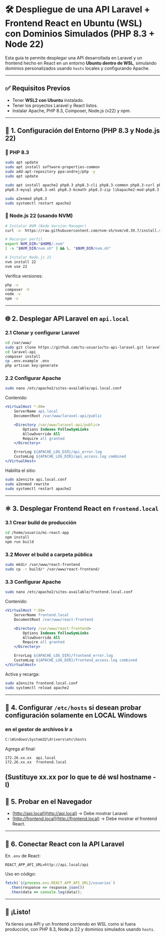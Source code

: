 
# 🛠️ Despliegue de una API Laravel + Frontend React en Ubuntu (WSL) con Dominios Simulados (PHP 8.3 + Node 22)

Esta guía te permite desplegar una API desarrollada en Laravel y un frontend hecho en React en un entorno **Ubuntu dentro de WSL**, simulando dominios personalizados usando `hosts` locales y configurando Apache.

---

## ✅ Requisitos Previos

- Tener **WSL2 con Ubuntu** instalado.
- Tener los proyectos Laravel y React listos.
- Instalar Apache, PHP 8.3, Composer, Node.js (v22) y npm.

---

## 🔧 1. Configuración del Entorno (PHP 8.3 y Node.js 22)

### 🔹 PHP 8.3

```bash
sudo apt update
sudo apt install software-properties-common
sudo add-apt-repository ppa:ondrej/php -y
sudo apt update

sudo apt install apache2 php8.3 php8.3-cli php8.3-common php8.3-curl php8.3-mbstring \
php8.3-mysql php8.3-xml php8.3-bcmath php8.3-zip libapache2-mod-php8.3 unzip curl git composer
```

```bash
sudo a2enmod php8.3
sudo systemctl restart apache2
```

### 🔹 Node.js 22 (usando NVM)

```bash
# Instalar NVM (Node Version Manager)
curl -o- https://raw.githubusercontent.com/nvm-sh/nvm/v0.39.7/install.sh | bash

# Recargar perfil
export NVM_DIR="$HOME/.nvm"
[ -s "$NVM_DIR/nvm.sh" ] && \. "$NVM_DIR/nvm.sh"

# Instalar Node.js 22
nvm install 22
nvm use 22
```

Verifica versiones:

```bash
php -v
composer -V
node -v
npm -v
```

---

## 🌐 2. Desplegar API Laravel en `api.local`

### 2.1 Clonar y configurar Laravel

```bash
cd /var/www/
sudo git clone https://github.com/tu-usuario/tu-api-laravel.git laravel-api
cd laravel-api
composer install
cp .env.example .env
php artisan key:generate
```

### 2.2 Configurar Apache

```bash
sudo nano /etc/apache2/sites-available/api.local.conf
```

Contenido:

```apache
<VirtualHost *:80>
    ServerName api.local
    DocumentRoot /var/www/laravel-api/public

    <Directory /var/www/laravel-api/public>
        Options Indexes FollowSymLinks
        AllowOverride All
        Require all granted
    </Directory>

    ErrorLog ${APACHE_LOG_DIR}/api_error.log
    CustomLog ${APACHE_LOG_DIR}/api_access.log combined
</VirtualHost>
```

Habilita el sitio:

```bash
sudo a2ensite api.local.conf
sudo a2enmod rewrite
sudo systemctl restart apache2
```

---

## ⚛️ 3. Desplegar Frontend React en `frontend.local`

### 3.1 Crear build de producción

```bash
cd /home/usuario/mi-react-app
npm install
npm run build
```

### 3.2 Mover el build a carpeta pública

```bash
sudo mkdir /var/www/react-frontend
sudo cp -r build/* /var/www/react-frontend/
```

### 3.3 Configurar Apache

```bash
sudo nano /etc/apache2/sites-available/frontend.local.conf
```

Contenido:

```apache
<VirtualHost *:80>
    ServerName frontend.local
    DocumentRoot /var/www/react-frontend

    <Directory /var/www/react-frontend>
        Options Indexes FollowSymLinks
        AllowOverride All
        Require all granted
    </Directory>

    ErrorLog ${APACHE_LOG_DIR}/frontend_error.log
    CustomLog ${APACHE_LOG_DIR}/frontend_access.log combined
</VirtualHost>
```

Activa y recarga:

```bash
sudo a2ensite frontend.local.conf
sudo systemctl reload apache2
```

---

## 🧭 4. Configurar `/etc/hosts` si desean probar configuración solamente en LOCAL Windows
### en el gestor de archivos Ir a 
```bash
C:\Windows\System32\drivers\etc\hosts
```

Agrega al final:

```
172.26.xx.xx  api.local
172.26.xx.xx  frontend.local
```
(Sustituye xx.xx por lo que te dé wsl hostname -I)
---

## 🧪 5. Probar en el Navegador

- [http://api.local](http://api.local) → Debe mostrar Laravel.
- [http://frontend.local](http://frontend.local) → Debe mostrar el frontend React.

---

## 🔗 6. Conectar React con la API Laravel

En `.env` de React:

```env
REACT_APP_API_URL=http://api.local/api
```

Uso en código:

```js
fetch(`${process.env.REACT_APP_API_URL}/usuarios`)
  .then(response => response.json())
  .then(data => console.log(data));
```

---

## 🎉 ¡Listo!

Ya tienes una API y un frontend corriendo en WSL como si fuera producción, con PHP 8.3, Node.js 22 y dominios simulados usando `hosts`.
